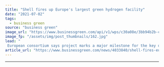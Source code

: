 ```yaml
---
title: "Shell fires up Europe's largest green hydrogen facility"
date: "2021-07-02"
tags: 
  - business green
source: "business green"
image_url: "https://www.businessgreen.com/api/v1/wps/c30a08e/3bb94b2b-ccd0-4017-872d-befcad88441b/4/REFHYNE-PEM-Electolyzer-at-Shell-Energy-and-Chemicals-Park-Rheinland-185x114.jpg"
image_fp: "/assets/img/post_thumbnails/162.jpg"
lead: "
 European consortium says project marks a major milestone for the key decarbonisation technology  ..."
article_url: "https://www.businessgreen.com/news/4033840/shell-fires-europe-largest-green-hydrogen-facility"
---
```


---
